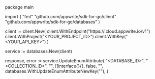 package main

import (
    "fmt"
    "github.com/appwrite/sdk-for-go/client"
    "github.com/appwrite/sdk-for-go/databases"
)

client := client.New(
    client.WithEndpoint("https://<REGION>.cloud.appwrite.io/v1")
    client.WithProject("<YOUR_PROJECT_ID>")
    client.WithKey("<YOUR_API_KEY>")
)

service := databases.New(client)

response, error := service.UpdateEnumAttribute(
    "<DATABASE_ID>",
    "<COLLECTION_ID>",
    "",
    []interface{}{},
    false,
    "<DEFAULT>",
    databases.WithUpdateEnumAttributeNewKey(""),
)
